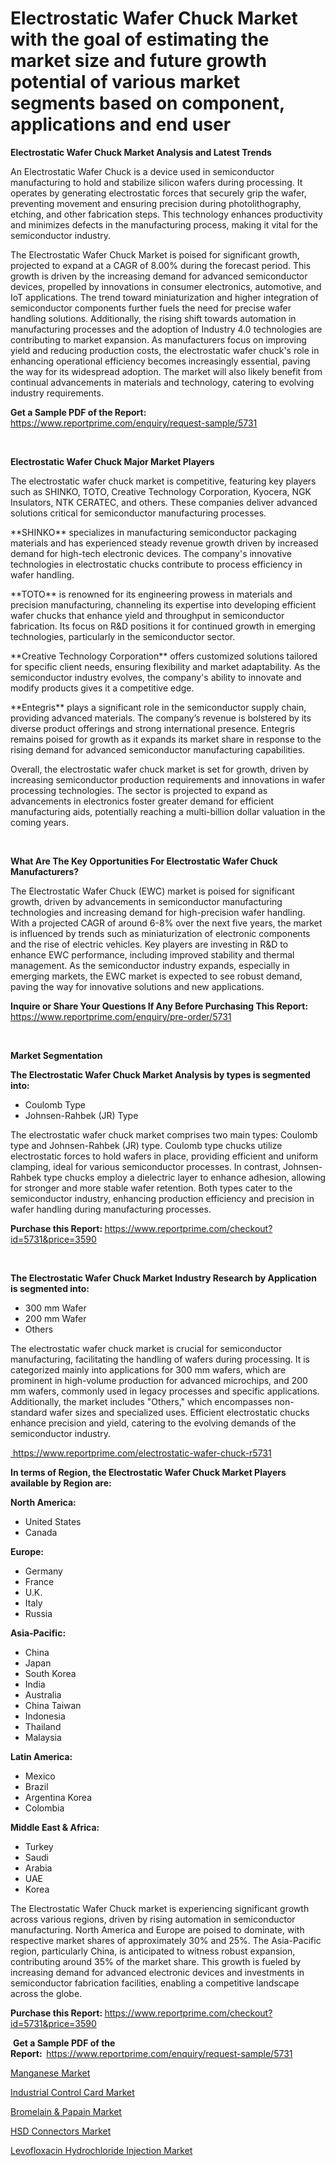 <p><h1>Electrostatic Wafer Chuck Market with the goal of estimating the market size and future growth potential of various market segments based on component, applications and end user</h1></p><p><strong>Electrostatic Wafer Chuck Market Analysis and Latest Trends</strong></p>
<p><p>An Electrostatic Wafer Chuck is a device used in semiconductor manufacturing to hold and stabilize silicon wafers during processing. It operates by generating electrostatic forces that securely grip the wafer, preventing movement and ensuring precision during photolithography, etching, and other fabrication steps. This technology enhances productivity and minimizes defects in the manufacturing process, making it vital for the semiconductor industry.</p><p>The Electrostatic Wafer Chuck Market is poised for significant growth, projected to expand at a CAGR of 8.00% during the forecast period. This growth is driven by the increasing demand for advanced semiconductor devices, propelled by innovations in consumer electronics, automotive, and IoT applications. The trend toward miniaturization and higher integration of semiconductor components further fuels the need for precise wafer handling solutions. Additionally, the rising shift towards automation in manufacturing processes and the adoption of Industry 4.0 technologies are contributing to market expansion. As manufacturers focus on improving yield and reducing production costs, the electrostatic wafer chuck's role in enhancing operational efficiency becomes increasingly essential, paving the way for its widespread adoption. The market will also likely benefit from continual advancements in materials and technology, catering to evolving industry requirements.</p></p>
<p><strong>Get a Sample PDF of the Report:&nbsp;</strong> <a href="https://www.reportprime.com/enquiry/request-sample/5731?utm_campaign=1420&utm_medium=2&utm_source=Github&utm_content=ia&utm_term=27112024&utm_id=electrostatic-wafer-chuck">https://www.reportprime.com/enquiry/request-sample/5731</a></p>
<p>&nbsp;</p>
<p><strong>Electrostatic Wafer Chuck Major Market Players</strong></p>
<p><p>The electrostatic wafer chuck market is competitive, featuring key players such as SHINKO, TOTO, Creative Technology Corporation, Kyocera, NGK Insulators, NTK CERATEC, and others. These companies deliver advanced solutions critical for semiconductor manufacturing processes.</p><p>**SHINKO** specializes in manufacturing semiconductor packaging materials and has experienced steady revenue growth driven by increased demand for high-tech electronic devices. The company's innovative technologies in electrostatic chucks contribute to process efficiency in wafer handling.</p><p>**TOTO** is renowned for its engineering prowess in materials and precision manufacturing, channeling its expertise into developing efficient wafer chucks that enhance yield and throughput in semiconductor fabrication. Its focus on R&D positions it for continued growth in emerging technologies, particularly in the semiconductor sector.</p><p>**Creative Technology Corporation** offers customized solutions tailored for specific client needs, ensuring flexibility and market adaptability. As the semiconductor industry evolves, the company's ability to innovate and modify products gives it a competitive edge.</p><p>**Entegris** plays a significant role in the semiconductor supply chain, providing advanced materials. The company’s revenue is bolstered by its diverse product offerings and strong international presence. Entegris remains poised for growth as it expands its market share in response to the rising demand for advanced semiconductor manufacturing capabilities.</p><p>Overall, the electrostatic wafer chuck market is set for growth, driven by increasing semiconductor production requirements and innovations in wafer processing technologies. The sector is projected to expand as advancements in electronics foster greater demand for efficient manufacturing aids, potentially reaching a multi-billion dollar valuation in the coming years.</p></p>
<p>&nbsp;</p>
<p><strong>What Are The Key Opportunities For Electrostatic Wafer Chuck Manufacturers?</strong></p>
<p><p>The Electrostatic Wafer Chuck (EWC) market is poised for significant growth, driven by advancements in semiconductor manufacturing technologies and increasing demand for high-precision wafer handling. With a projected CAGR of around 6-8% over the next five years, the market is influenced by trends such as miniaturization of electronic components and the rise of electric vehicles. Key players are investing in R&D to enhance EWC performance, including improved stability and thermal management. As the semiconductor industry expands, especially in emerging markets, the EWC market is expected to see robust demand, paving the way for innovative solutions and new applications.</p></p>
<p><strong>Inquire or Share Your Questions If Any Before Purchasing This Report:</strong> <a href="https://www.reportprime.com/enquiry/pre-order/5731?utm_campaign=1420&utm_medium=2&utm_source=Github&utm_content=ia&utm_term=27112024&utm_id=electrostatic-wafer-chuck">https://www.reportprime.com/enquiry/pre-order/5731</a></p>
<p>&nbsp;</p>
<p><strong>Market Segmentation</strong></p>
<p><strong>The Electrostatic Wafer Chuck Market Analysis by types is segmented into:</strong></p>
<p><ul><li>Coulomb Type</li><li>Johnsen-Rahbek (JR) Type</li></ul></p>
<p><p>The electrostatic wafer chuck market comprises two main types: Coulomb type and Johnsen-Rahbek (JR) type. Coulomb type chucks utilize electrostatic forces to hold wafers in place, providing efficient and uniform clamping, ideal for various semiconductor processes. In contrast, Johnsen-Rahbek type chucks employ a dielectric layer to enhance adhesion, allowing for stronger and more stable wafer retention. Both types cater to the semiconductor industry, enhancing production efficiency and precision in wafer handling during manufacturing processes.</p></p>
<p><strong>Purchase this Report:&nbsp;</strong><a href="https://www.reportprime.com/checkout?id=5731&price=3590&utm_campaign=1420&utm_medium=2&utm_source=Github&utm_content=ia&utm_term=27112024&utm_id=electrostatic-wafer-chuck">https://www.reportprime.com/checkout?id=5731&price=3590</a></p>
<p>&nbsp;</p>
<p><strong>The Electrostatic Wafer Chuck Market Industry Research by Application is segmented into:</strong></p>
<p><ul><li>300 mm Wafer</li><li>200 mm Wafer</li><li>Others</li></ul></p>
<p><p>The electrostatic wafer chuck market is crucial for semiconductor manufacturing, facilitating the handling of wafers during processing. It is categorized mainly into applications for 300 mm wafers, which are prominent in high-volume production for advanced microchips, and 200 mm wafers, commonly used in legacy processes and specific applications. Additionally, the market includes "Others," which encompasses non-standard wafer sizes and specialized uses. Efficient electrostatic chucks enhance precision and yield, catering to the evolving demands of the semiconductor industry.</p></p>
<p><a href="https://www.reportprime.com/electrostatic-wafer-chuck-r5731?utm_campaign=1420&utm_medium=2&utm_source=Github&utm_content=ia&utm_term=27112024&utm_id=electrostatic-wafer-chuck">&nbsp;https://www.reportprime.com/electrostatic-wafer-chuck-r5731</a></p>
<p><strong>In terms of Region, the Electrostatic Wafer Chuck Market Players available by Region are:</strong></p>
<p>
    <p> <strong> North America: </strong>
        <ul>
            <li>United States</li>
            <li>Canada</li>
        </ul>
        </p> 
    <p> <strong> Europe: </strong>
        <ul>
            <li>Germany</li>
            <li>France</li>
            <li>U.K.</li>
            <li>Italy</li>
            <li>Russia</li>
        </ul>
        </p> 
    <p> <strong> Asia-Pacific: </strong>
        <ul>
            <li>China</li>
            <li>Japan</li>
            <li>South Korea</li>
            <li>India</li>
            <li>Australia</li>
            <li>China Taiwan</li>
            <li>Indonesia</li>
            <li>Thailand</li>
            <li>Malaysia</li>
        </ul>
        </p> 
    <p> <strong> Latin America: </strong>
        <ul>
            <li>Mexico</li>
            <li>Brazil</li>
            <li>Argentina Korea</li>
            <li>Colombia</li>
        </ul>
        </p> 
    <p> <strong> Middle East & Africa: </strong>
        <ul>
            <li>Turkey</li>
            <li>Saudi</li>
            <li>Arabia</li>
            <li>UAE</li>
            <li>Korea</li>
        </ul>
    </p>
    </p>
<p><p>The Electrostatic Wafer Chuck market is experiencing significant growth across various regions, driven by rising automation in semiconductor manufacturing. North America and Europe are poised to dominate, with respective market shares of approximately 30% and 25%. The Asia-Pacific region, particularly China, is anticipated to witness robust expansion, contributing around 35% of the market share. This growth is fueled by increasing demand for advanced electronic devices and investments in semiconductor fabrication facilities, enabling a competitive landscape across the globe.</p></p>
<p><strong>Purchase this Report: </strong><a href="https://www.reportprime.com/checkout?id=5731&price=3590&utm_campaign=1420&utm_medium=2&utm_source=Github&utm_content=ia&utm_term=27112024&utm_id=electrostatic-wafer-chuck">https://www.reportprime.com/checkout?id=5731&price=3590</a></p>
<p>&nbsp;<strong>Get a Sample PDF of the Report:&nbsp;&nbsp;</strong><a href="https://www.reportprime.com/enquiry/request-sample/5731?utm_campaign=1420&utm_medium=2&utm_source=Github&utm_content=ia&utm_term=27112024&utm_id=electrostatic-wafer-chuck">https://www.reportprime.com/enquiry/request-sample/5731</a></p>
<p><strong></strong></p>
<p><p><a href="https://www.linkedin.com/pulse/manganese-market-report-in-depth-trends-insights-projected-zdvmf?utm_campaign=1420&utm_medium=2&utm_source=Github&utm_content=ia&utm_term=27112024&utm_id=electrostatic-wafer-chuck">Manganese Market</a></p><p><a href="https://github.com/castoriffic/Market-Research-Report-List-5/blob/main/industrial-control-card-market.md?utm_campaign=1420&utm_medium=2&utm_source=Github&utm_content=ia&utm_term=27112024&utm_id=electrostatic-wafer-chuck">Industrial Control Card Market</a></p><p><a href="https://www.linkedin.com/pulse/bromelain-papain-market-size-growth-trends-statistics-lf8kf?utm_campaign=1420&utm_medium=2&utm_source=Github&utm_content=ia&utm_term=27112024&utm_id=electrostatic-wafer-chuck">Bromelain & Papain Market</a></p><p><a href="https://github.com/darenph8er/Market-Research-Report-List-1/blob/main/hsd-connectors-market.md?utm_campaign=1420&utm_medium=2&utm_source=Github&utm_content=ia&utm_term=27112024&utm_id=electrostatic-wafer-chuck">HSD Connectors Market</a></p><p><a href="https://issuu.com/reportprime-2/docs/levofloxacin-hydrochloride-injectio_ee4c5c4aa1b4d1?utm_campaign=1420&utm_medium=2&utm_source=Github&utm_content=ia&utm_term=27112024&utm_id=electrostatic-wafer-chuck">Levofloxacin Hydrochloride Injection Market</a></p></p>